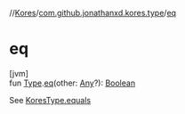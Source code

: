 //[Kores](../../index.md)/[com.github.jonathanxd.kores.type](index.md)/[eq](eq.md)

# eq

[jvm]\
fun [Type](https://docs.oracle.com/javase/8/docs/api/java/lang/reflect/Type.html).[eq](eq.md)(other: [Any](https://kotlinlang.org/api/latest/jvm/stdlib/kotlin/-any/index.html)?): [Boolean](https://kotlinlang.org/api/latest/jvm/stdlib/kotlin/-boolean/index.html)

See [KoresType.equals](-kores-type/equals.md)
